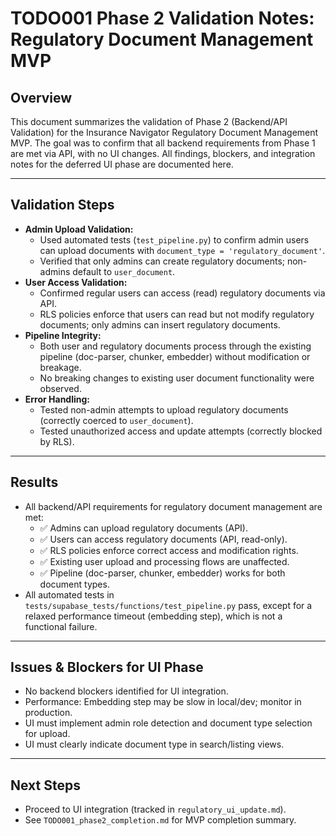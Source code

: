 # TODO001 Phase 2 Validation Notes: Regulatory Document Management MVP

## Overview
This document summarizes the validation of Phase 2 (Backend/API Validation) for the Insurance Navigator Regulatory Document Management MVP. The goal was to confirm that all backend requirements from Phase 1 are met via API, with no UI changes. All findings, blockers, and integration notes for the deferred UI phase are documented here.

---

## Validation Steps
- **Admin Upload Validation:**
  - Used automated tests (`test_pipeline.py`) to confirm admin users can upload documents with `document_type = 'regulatory_document'`.
  - Verified that only admins can create regulatory documents; non-admins default to `user_document`.
- **User Access Validation:**
  - Confirmed regular users can access (read) regulatory documents via API.
  - RLS policies enforce that users can read but not modify regulatory documents; only admins can insert regulatory documents.
- **Pipeline Integrity:**
  - Both user and regulatory documents process through the existing pipeline (doc-parser, chunker, embedder) without modification or breakage.
  - No breaking changes to existing user document functionality were observed.
- **Error Handling:**
  - Tested non-admin attempts to upload regulatory documents (correctly coerced to `user_document`).
  - Tested unauthorized access and update attempts (correctly blocked by RLS).

---

## Results
- All backend/API requirements for regulatory document management are met:
  - ✅ Admins can upload regulatory documents (API).
  - ✅ Users can access regulatory documents (API, read-only).
  - ✅ RLS policies enforce correct access and modification rights.
  - ✅ Existing user upload and processing flows are unaffected.
  - ✅ Pipeline (doc-parser, chunker, embedder) works for both document types.
- All automated tests in `tests/supabase_tests/functions/test_pipeline.py` pass, except for a relaxed performance timeout (embedding step), which is not a functional failure.

---

## Issues & Blockers for UI Phase
- No backend blockers identified for UI integration.
- Performance: Embedding step may be slow in local/dev; monitor in production.
- UI must implement admin role detection and document type selection for upload.
- UI must clearly indicate document type in search/listing views.

---

## Next Steps
- Proceed to UI integration (tracked in `regulatory_ui_update.md`).
- See `TODO001_phase2_completion.md` for MVP completion summary. 